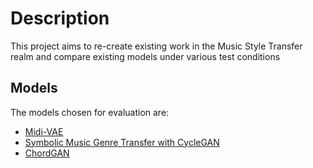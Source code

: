 # Description

This project aims to re-create existing work in the Music Style Transfer realm and compare existing models under various test conditions

## Models

The models chosen for evaluation are:

- [Midi-VAE](https://github.com/brunnergino/MIDI-VAE)
- [Symbolic Music Genre Transfer with CycleGAN](https://github.com/sumuzhao/CycleGAN-Music-Style-Transfer)
- [ChordGAN](https://github.com/conanlu/chordgan)
